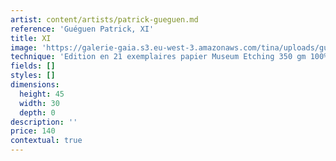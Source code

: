 ```yaml
---
artist: content/artists/patrick-gueguen.md
reference: 'Guéguen Patrick, XI'
title: XI
image: 'https://galerie-gaia.s3.eu-west-3.amazonaws.com/tina/uploads/gueguen-patrick/galerie-gaia-patrick-gueguen-XI-60X90.jpg'
technique: 'Edition en 21 exemplaires papier Museum Etching 350 gm 100% coton, Natural White'
fields: []
styles: []
dimensions:
  height: 45
  width: 30
  depth: 0
description: ''
price: 140
contextual: true
---
```


